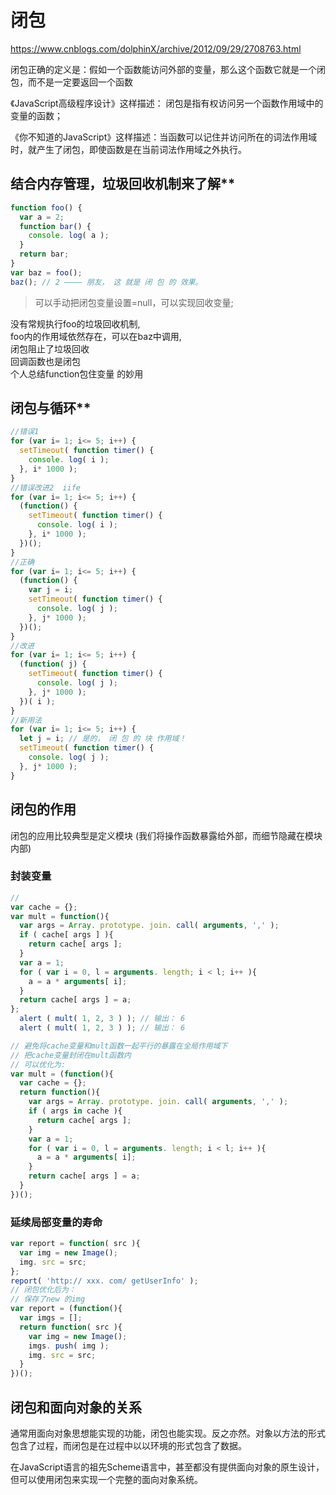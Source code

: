 
# 闭包

<https://www.cnblogs.com/dolphinX/archive/2012/09/29/2708763.html>

闭包正确的定义是：假如一个函数能访问外部的变量，那么这个函数它就是一个闭包，而不是一定要返回一个函数

《JavaScript高级程序设计》这样描述： 闭包是指有权访问另一个函数作用域中的变量的函数；

《你不知道的JavaScript》这样描述：当函数可以记住并访问所在的词法作用域时，就产生了闭包，即使函数是在当前词法作用域之外执行。

## 结合内存管理，垃圾回收机制来了解**

```javascript
function foo() {
  var a = 2;
  function bar() {
    console. log( a );
  }
  return bar;
}
var baz = foo();
baz(); // 2 ———— 朋友， 这 就是 闭 包 的 效果。

```
  
> 可以手动把闭包变量设置=null，可以实现回收变量;  

没有常规执行foo的垃圾回收机制,  
foo内的作用域依然存在，可以在baz中调用,  
闭包阻止了垃圾回收  
回调函数也是闭包  
个人总结function包住变量 的妙用

## 闭包与循环**

```javascript
//错误1
for (var i= 1; i<= 5; i++) {
  setTimeout( function timer() {
    console. log( i );
  }, i* 1000 );
}
//错误改进2  iife
for (var i= 1; i<= 5; i++) {
  (function() {
    setTimeout( function timer() {
      console. log( i );
    }, i* 1000 );
  })();
}
//正确
for (var i= 1; i<= 5; i++) {
  (function() {
    var j = i;
    setTimeout( function timer() {
      console. log( j );
    }, j* 1000 );
  })();
}
//改进
for (var i= 1; i<= 5; i++) {
  (function( j) {
    setTimeout( function timer() {
      console. log( j );
    }, j* 1000 );
  })( i );
}
//新用法
for (var i= 1; i<= 5; i++) {
  let j = i; // 是的， 闭 包 的 块 作用域！
  setTimeout( function timer() {
    console. log( j );
  }, j* 1000 );
}
```

## 闭包的作用

闭包的应用比较典型是定义模块 (我们将操作函数暴露给外部，而细节隐藏在模块内部)

### 封装变量

```js
// 
var cache = {};
var mult = function(){
  var args = Array. prototype. join. call( arguments, ',' );
  if ( cache[ args ] ){
    return cache[ args ];
  }
  var a = 1;
  for ( var i = 0, l = arguments. length; i < l; i++ ){
    a = a * arguments[ i];
  }
  return cache[ args ] = a;
};
  alert ( mult( 1, 2, 3 ) ); // 输出： 6
  alert ( mult( 1, 2, 3 ) ); // 输出： 6

// 避免将cache变量和mult函数一起平行的暴露在全局作用域下
// 把cache变量封闭在mult函数内
// 可以优化为:
var mult = (function(){
  var cache = {};
  return function(){
    var args = Array. prototype. join. call( arguments, ',' );
    if ( args in cache ){
      return cache[ args ];
    }
    var a = 1;
    for ( var i = 0, l = arguments. length; i < l; i++ ){
      a = a * arguments[ i];
    }
    return cache[ args ] = a;
  }
})();
```

### 延续局部变量的寿命

```js
var report = function( src ){
  var img = new Image();
  img. src = src;
};
report( 'http:// xxx. com/ getUserInfo' );
// 闭包优化后为：
// 保存了new 的img
var report = (function(){
  var imgs = [];
  return function( src ){
    var img = new Image();
    imgs. push( img );
    img. src = src;
  }
})();
```

## 闭包和面向对象的关系

通常用面向对象思想能实现的功能，闭包也能实现。反之亦然。对象以方法的形式包含了过程，而闭包是在过程中以以环境的形式包含了数据。  

在JavaScript语言的祖先Scheme语言中，甚至都没有提供面向对象的原生设计，但可以使用闭包来实现一个完整的面向对象系统。
